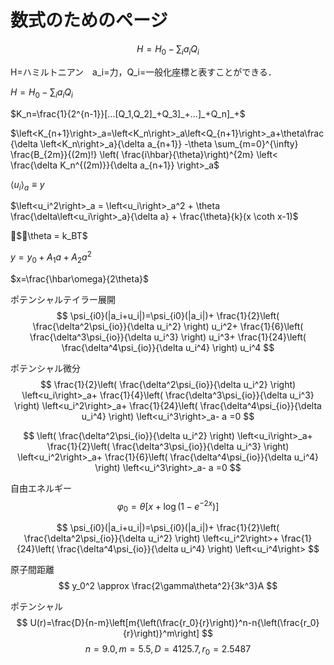 # 数式のためのページ


$$
H=H_0-\sum_{i}a_iQ_i
$$


H=ハミルトニアン　a_i=力，Q_i=一般化座標と表すことができる．

$H=H_0-\sum_{i}a_iQ_i$

$K_n=\frac{1}{2^{n-1}}[...[Q_1,Q_2]_+Q_3]_+...]_+Q_n]_+$

$\left<K_{n+1}\right>_a=\left<K_n\right>_a\left<Q_{n+1}\right>_a+\theta\frac{\delta \left<K_n\right>_a}{\delta a_{n+1}}
-\theta \sum_{m=0}^{\infty} \frac{B_{2m}}{(2m)!} \left( \frac{i\hbar}{\theta}\right)^{2m} \left< \frac{\delta K_n^{(2m)}}{\delta a_{n+1}} \right>_a$


$\left<u_i\right>_a \equiv y$

$\left<u_i^2\right>_a = \left<u_i\right>_a^2 + \theta \frac{\delta\left<u_i\right>_a}{\delta a} + \frac{\theta}{k}(x \coth x-1)$

$\theta = k_BT$

$y=y_0+A_1a+A_2a^2$

$x=\frac{\hbar\omega}{2\theta}$

ポテンシャルテイラー展開
$$
\psi_{i0}(|a_i+u_i|)=\psi_{i0}(|a_i|)+
\frac{1}{2}\left( \frac{\delta^2\psi_{io}}{\delta u_i^2} \right) u_i^2+
\frac{1}{6}\left( \frac{\delta^3\psi_{io}}{\delta u_i^3} \right) u_i^3+
\frac{1}{24}\left( \frac{\delta^4\psi_{io}}{\delta u_i^4} \right) u_i^4
$$

ポテンシャル微分
$$
\frac{1}{2}\left( \frac{\delta^2\psi_{io}}{\delta u_i^2} \right) \left<u_i\right>_a+
\frac{1}{4}\left( \frac{\delta^3\psi_{io}}{\delta u_i^3} \right) \left<u_i^2\right>_a+
\frac{1}{24}\left( \frac{\delta^4\psi_{io}}{\delta u_i^4} \right) \left<u_i^3\right>_a- a =0
$$

$$
\left( \frac{\delta^2\psi_{io}}{\delta u_i^2} \right) \left<u_i\right>_a+
\frac{1}{2}\left( \frac{\delta^3\psi_{io}}{\delta u_i^3} \right) \left<u_i^2\right>_a+
\frac{1}{6}\left( \frac{\delta^4\psi_{io}}{\delta u_i^4} \right) \left<u_i^3\right>_a- a =0
$$

自由エネルギー
$$
\varphi_0 = \theta[x+\log{(1-e^{-2x})}]
$$

$$
\psi_{i0}(|a_i+u_i|)=\psi_{i0}(|a_i|)+
\frac{1}{2}\left( \frac{\delta^2\psi_{io}}{\delta u_i^2} \right) \left<u_i^2\right>+
\frac{1}{24}\left( \frac{\delta^4\psi_{io}}{\delta u_i^4} \right) \left<u_i^4\right>
$$

原子間距離
$$
y_0^2 \approx \frac{2\gamma\theta^2}{3k^3}A
$$

ポテンシャル
$$
U(r)=\frac{D}{n-m}\left[m{\left(\frac{r_0}{r}\right)}^n-n{\left(\frac{r_0}{r}\right)}^m\right]
$$
$$
n=9.0, m=5.5, D=4125.7, r_0=2.5487
$$
